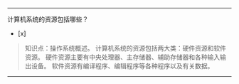 ---
计算机系统的资源包括哪些？
- [x]  

> 知识点：操作系统概述。
> 计算机系统的资源包括两大类：硬件资源和软件资源。 硬件资源主要有中央处理器、主存储器、辅助存储器和各种输入输出设备。
> 软件资源有编译程序、编辑程序等各种程序以及有关数据。

---